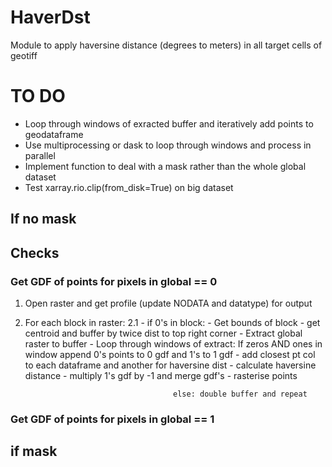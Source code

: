 # HaverDst
Module to apply haversine distance (degrees to meters) in all target cells of geotiff

# TO DO
- Loop through windows of exracted buffer and iteratively add points to geodataframe
- Use multiprocessing or dask to loop through windows and process in parallel
- Implement function to deal with a mask rather than the whole global dataset
- Test xarray.rio.clip(from_disk=True) on big dataset

## If no mask
## Checks

### Get GDF of points for pixels in global == 0
1. Open raster and get profile (update NODATA and datatype) for output
2. For each block in raster:
	2.1 - if 0's in block:
		- Get bounds of block - get centroid and buffer by twice dist to top right corner
		- Extract global raster to buffer
		- Loop through windows of extract: If zeros AND ones in window append 0's points to 0 gdf and 1's to 1 gdf
											- add closest pt col to each dataframe and another for haversine dist
											- calculate haversine distance
											- multiply 1's gdf by -1 and merge gdf's
											- rasterise points

										else: double buffer and repeat



### Get GDF of points for pixels in global == 1

## if mask
